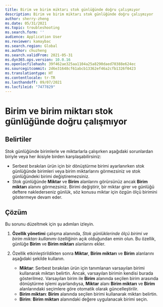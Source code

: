 ```yaml
---
title: Birim ve birim miktarı stok günlüğünde doğru çalışmıyor
description: Birim ve birim miktarı stok günlüğünde doğru çalışmıyor
author: sherry-zheng
ms.date: 05/31/2021
ms.topic: troubleshooting
ms.search.form: ''
audience: Application User
ms.reviewer: kamaybac
ms.search.region: Global
ms.author: chuzheng
ms.search.validFrom: 2021-05-31
ms.dyn365.ops.version: 10.0.16
ms.openlocfilehash: 39f462ae325aa1104a25a8290daed70388e624ec
ms.sourcegitcommit: 2d6e31648cf61abcb13362ef46a2cfb1326f0423
ms.translationtype: HT
ms.contentlocale: tr-TR
ms.lasthandoff: 09/07/2021
ms.locfileid: "7477829"
---
```

# <a name="the-unit-and-unit-quantity-arent-working-correctly-in-the-inventory-journal"></a>Birim ve birim miktarı stok günlüğünde doğru çalışmıyor

## <a name="symptoms"></a>Belirtiler

Stok günlüğünde birimlerle ve miktarlarla çalışırken aşağıdaki sorunlardan biriyle veya her ikisiyle birden karşılaşabilirsiniz:

- Serbest bırakılan ürün için bir dönüştürme birimi ayarlanırken stok günlüğünde birimleri veya birim miktarlarını görmezsiniz ve stok günlüğündeki birimi değiştiremezsiniz.
- Stok günlüğünde **Miktar** ve **Birim** alanlarını görürsünüz ancak **Birim miktarı** alanını görmezsiniz. Birimi değiştirir, bir miktar girer ve günlüğü deftere naklederseniz günlük, söz konusu miktar için özgün ölçü birimini göstermeye devam eder.

## <a name="resolution"></a>Çözüm

Bu sorunu düzeltmek için şu adımları izleyin.

1. **Özellik yönetimi** çalışma alanında, *Stok günlüklerinde ölçü birimi ve birim miktarı kullanımı* özelliğinin açık olduğundan emin olun. Bu özellik, günlüğe **Birim** ve **Birim miktarı** alanlarını ekler.
1. Özellik etkinleştirildikten sonra **Miktar**, **Birim miktarı** ve **Birim** alanlarını aşağıdaki şekilde kullanın.

    - **Miktar**: Serbest bırakılan ürün için tanımlanan varsayılan birimi kullanarak miktarı belirtin. Ancak, varsayılan birimin kendisi burada gösterilmez. Varsayılan birim ile **Birim** alanında seçilen birim arasında dönüştürme işlemi ayarlandıysa, **Miktar** alanı **Birim miktarı** ve **Birim** alanlarındaki seçimlere göre otomatik olarak güncelleştirilir.
    - **Birim miktarı**: **Birim** alanında seçilen birimi kullanarak miktarı belirtin.
    - **Birim**: **Birim miktarı** alanındaki değere uygulanacak birimi seçin.

